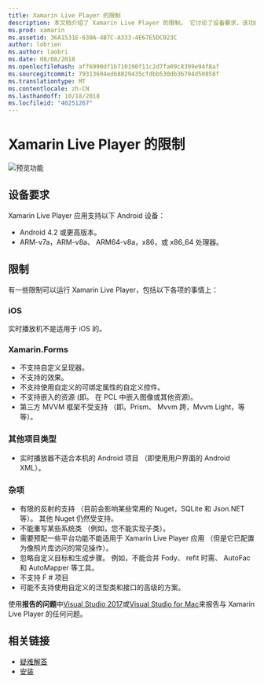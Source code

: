 ```yaml
---
title: Xamarin Live Player 的限制
description: 本文档介绍了 Xamarin Live Player 的限制。 它讨论了设备要求，该功能适用于项目类型和其他杂项主题。
ms.prod: xamarin
ms.assetid: 36A1531E-630A-4B7C-A333-4E67E5DC023C
author: lobrien
ms.author: laobri
ms.date: 08/08/2018
ms.openlocfilehash: aff6990df1b710190f11c2d7fa09c8399e94f8af
ms.sourcegitcommit: 79313604ed68829435cfdbb530db36794d50858f
ms.translationtype: MT
ms.contentlocale: zh-CN
ms.lasthandoff: 10/18/2018
ms.locfileid: "40251267"
---
```

# <a name="limitations-of-xamarin-live-player"></a>Xamarin Live Player 的限制

![预览功能](~/media/shared/preview.png)

## <a name="device-requirements"></a>设备要求

Xamarin Live Player 应用支持以下 Android 设备：

- Android 4.2 或更高版本。
- ARM-v7a，ARM-v8a、 ARM64-v8a，x86，或 x86_64 处理器。

## <a name="limitations"></a>限制

有一些限制可以运行 Xamarin Live Player，包括以下各项的事情上：

### <a name="ios"></a>iOS

实时播放机不是适用于 iOS 的。

### <a name="xamarinforms"></a>Xamarin.Forms

- 不支持自定义呈现器。
- 不支持的效果。
- 不支持使用自定义的可绑定属性的自定义控件。
- 不支持嵌入的资源 (即。 在 PCL 中嵌入图像或其他资源)。
- 第三方 MVVM 框架不受支持 （即。Prism、 Mvvm 跨，Mvvm Light，等等）。

### <a name="other-project-types"></a>其他项目类型

- 实时播放器不适合本机的 Android 项目 （即使用用户界面的 Android XML）。

### <a name="misc"></a>杂项

- 有限的反射的支持 （目前会影响某些常用的 Nuget，SQLite 和 Json.NET 等）。 其他 Nuget 仍然受支持。
- 不能重写某些系统类 （例如，您不能实现子类）。
- 需要预配一些平台功能不能适用于 Xamarin Live Player 应用 （但是它已配置为像照片库访问的常见操作）。
- 忽略自定义目标和生成步骤。 例如，不能合并 Fody、 refit 时需、 AutoFac 和 AutoMapper 等工具。
- 不支持 F # 项目
- 可能不支持使用自定义的泛型类和接口的高级的方案。

使用**报告的问题**中[Visual Studio 2017](https://docs.microsoft.com/visualstudio/ide/how-to-report-a-problem-with-visual-studio-2017)或[Visual Studio for Mac](https://docs.microsoft.com/visualstudio/mac/report-a-problem)来报告与 Xamarin Live Player 的任何问题。

## <a name="related-links"></a>相关链接

- [疑难解答](~/tools/live-player/troubleshooting.md)
- [安装](~/tools/live-player/install.md)
